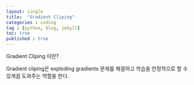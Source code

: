 ```yaml
---
layout: single
title:  "Gradient Cliping"
categories : coding
tag : [python, blog, jekyll]
toc: true
published : true
---
```


Gradient Cliping 이란?

Gradient cliping은 exploding gradients 문제를 해결하고 학습을 안정적으로 할 수 있게끔 도와주는 역할을 한다.

